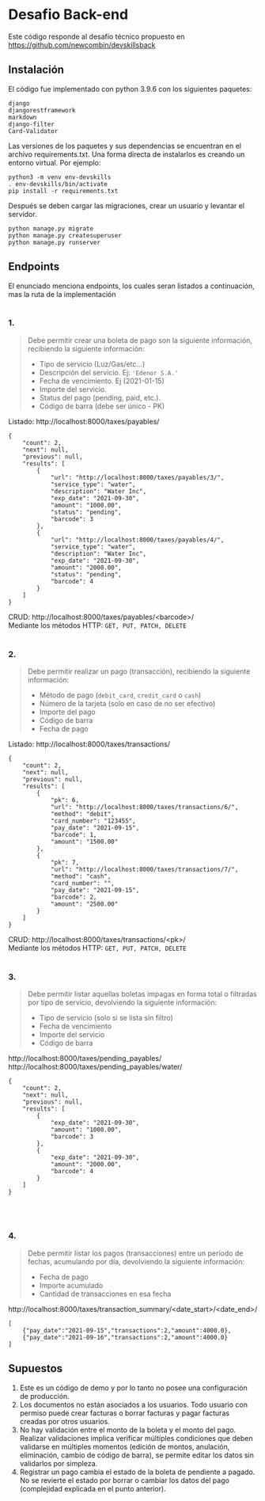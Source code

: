 # Desafio Back-end
Este código responde al desafío técnico propuesto en https://github.com/newcombin/devskillsback

## Instalación

El código fue implementado con python 3.9.6 con los siguientes paquetes:
```
django
djangorestframework
markdown
django-filter
Card-Validator
```

Las versiones de los paquetes y sus dependencias se encuentran en el archivo requirements.txt. Una forma directa de instalarlos es creando un entorno virtual. Por ejemplo:
```
python3 -m venv env-devskills
. env-devskills/bin/activate
pip install -r requirements.txt
```
Después se deben cargar las migraciones, crear un usuario y levantar el servidor.
```
python manage.py migrate
python manage.py createsuperuser
python manage.py runserver
```

## Endpoints

El enunciado menciona endpoints, los cuales seran listados a continuación, mas la ruta de la implementación
<br/>
<br/>

### 1.
>Debe permitir crear una boleta de pago son la siguiente información, recibiendo la siguiente información:
>    * Tipo de servicio (Luz/Gas/etc...)
>    * Descripción del servicio. Ej: `'Edenor S.A.'`
>    * Fecha de vencimiento. Ej (2021-01-15)
>    * Importe del servicio.
>    * Status del pago (pending, paid, etc.).
>    * Código de barra (debe ser único - PK)

Listado: http://localhost:8000/taxes/payables/
```
{
    "count": 2,
    "next": null,
    "previous": null,
    "results": [
        {
            "url": "http://localhost:8000/taxes/payables/3/",
            "service_type": "water",
            "description": "Water Inc",
            "exp_date": "2021-09-30",
            "amount": "1000.00",
            "status": "pending",
            "barcode": 3
        },
        {
            "url": "http://localhost:8000/taxes/payables/4/",
            "service_type": "water",
            "description": "Water Inc",
            "exp_date": "2021-09-30",
            "amount": "2000.00",
            "status": "pending",
            "barcode": 4
        }
    ]
}
```
CRUD: http://localhost:8000/taxes/payables/&lt;barcode&gt;/<br/>
Mediante los métodos HTTP: `GET, PUT, PATCH, DELETE`
<br/>
<br/>

### 2.
>Debe permitir realizar un pago (transacción), recibiendo la siguiente información:
>    * Método de pago (`debit_card`, `credit_card` o `cash`)
>    * Número de la tarjeta (solo en caso de no ser efectivo)
>    * Importe del pago
>    * Código de barra
>    * Fecha de pago

Listado: http://localhost:8000/taxes/transactions/
```
{
    "count": 2,
    "next": null,
    "previous": null,
    "results": [
        {
            "pk": 6,
            "url": "http://localhost:8000/taxes/transactions/6/",
            "method": "debit",
            "card_number": "123455",
            "pay_date": "2021-09-15",
            "barcode": 1,
            "amount": "1500.00"
        },
        {
            "pk": 7,
            "url": "http://localhost:8000/taxes/transactions/7/",
            "method": "cash",
            "card_number": "",
            "pay_date": "2021-09-15",
            "barcode": 2,
            "amount": "2500.00"
        }
    ]
}
```
CRUD: http://localhost:8000/taxes/transactions/&lt;pk&gt;/<br/>
Mediante los métodos HTTP: `GET, PUT, PATCH, DELETE`
<br/>
<br/>

### 3.
>Debe permitir listar aquellas boletas impagas en forma total o filtradas por tipo de servicio, devolviendo la siguiente información:
>    * Tipo de servicio (solo si se lista sin filtro)
>    * Fecha de vencimiento
>    * Importe del servicio
>    * Código de barra

http://localhost:8000/taxes/pending_payables/<br/>
http://localhost:8000/taxes/pending_payables/water/<br/>
```
{
    "count": 2,
    "next": null,
    "previous": null,
    "results": [
        {
            "exp_date": "2021-09-30",
            "amount": "1000.00",
            "barcode": 3
        },
        {
            "exp_date": "2021-09-30",
            "amount": "2000.00",
            "barcode": 4
        }
    ]
}
```
<br/>
<br/>

### 4.
>Debe permitir listar los pagos (transacciones) entre un período de fechas, acumulando por día, devolviendo la siguiente información:
>    * Fecha de pago
>    * Importe acumulado
>    * Cantidad de transacciones en esa fecha

http://localhost:8000/taxes/transaction_summary/&lt;date_start&gt;/&lt;date_end&gt;/<br/>
```
[
    {"pay_date":"2021-09-15","transactions":2,"amount":4000.0},
    {"pay_date":"2021-09-16","transactions":2,"amount":4000.0}
]
```

## Supuestos

1. Este es un código de demo y por lo tanto no posee una configuración de producción.
2. Los documentos no están asociados a los usuarios. Todo usuario con permiso puede crear facturas o borrar facturas y pagar facturas creadas por otros usuarios.
3. No hay validación entre el monto de la boleta y el monto del pago. Realizar validaciones implica verificar múltiples condiciones que deben validarse en múltiples momentos (edición de montos, anulación, eliminación, cambio de código de barra), se permite editar los datos sin validarlos por simpleza.
4. Registrar un pago cambia el estado de la boleta de pendiente a pagado. No se revierte el estado por borrar o cambiar los datos del pago (complejidad explicada en el punto anterior).

